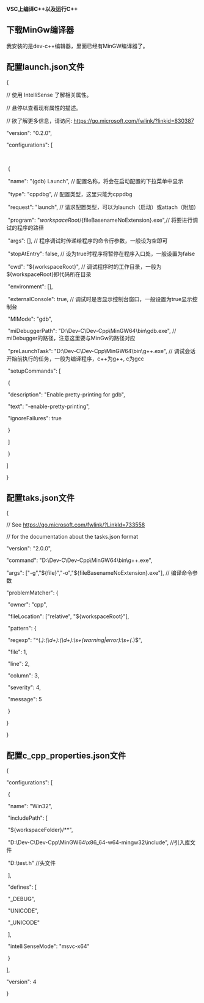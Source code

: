 **VSC上编译C++以及运行C++**

## 下载MinGw编译器

我安装的是dev-c++编辑器，里面已经有MinGW编译器了。

## 配置launch.json文件

{

  // 使用 IntelliSense 了解相关属性。 

  // 悬停以查看现有属性的描述。

  // 欲了解更多信息，请访问: https://go.microsoft.com/fwlink/?linkid=830387

  "version": "0.2.0", 

  "configurations": [ 

​    

​    { 

​      "name": "(gdb) Launch", // 配置名称，将会在启动配置的下拉菜单中显示 

​      "type": "cppdbg",    // 配置类型，这里只能为cppdbg 

​      "request": "launch",  // 请求配置类型，可以为launch（启动）或attach（附加） 

​      "program": "${workspaceRoot}/${fileBasenameNoExtension}.exe",// 将要进行调试的程序的路径 

​      "args": [],       // 程序调试时传递给程序的命令行参数，一般设为空即可 

​      "stopAtEntry": false,  // 设为true时程序将暂停在程序入口处，一般设置为false 

​      "cwd": "${workspaceRoot}", // 调试程序时的工作目录，一般为${workspaceRoot}即代码所在目录 

​      "environment": [], 

​      "externalConsole": true, // 调试时是否显示控制台窗口，一般设置为true显示控制台 

​      "MIMode": "gdb", 

​      "miDebuggerPath": "D:\\Dev-C\\Dev-Cpp\\MinGW64\\bin\\gdb.exe", // miDebugger的路径，注意这里要与MinGw的路径对应 

​      "preLaunchTask": "D:\\Dev-C\\Dev-Cpp\\MinGW64\\bin\\g++.exe", // 调试会话开始前执行的任务，一般为编译程序，c++为g++, c为gcc 

​      "setupCommands": [ 

​        {  

​      "description": "Enable pretty-printing for gdb", 

​          "text": "-enable-pretty-printing", 

​          "ignoreFailures": true 

​        } 

​      ] 

​    } 

  ] 

}

 

## 配置taks.json文件

{

  // See https://go.microsoft.com/fwlink/?LinkId=733558

  // for the documentation about the tasks.json format

  "version": "2.0.0",

  "command": "D:\\Dev-C\\Dev-Cpp\\MinGW64\\bin\\g++.exe",

  "args": ["-g","${file}","-o","${fileBasenameNoExtension}.exe"],  // 编译命令参数

  "problemMatcher": {

​    "owner": "cpp",

​    "fileLocation": ["relative", "${workspaceRoot}"],

​    "pattern": {

​      "regexp": "^(.*):(\\d+):(\\d+):\\s+(warning|error):\\s+(.*)$",

​      "file": 1,

​      "line": 2,

​      "column": 3,

​      "severity": 4,

​      "message": 5

​    }

  }

}

## 配置c_cpp_properties.json文件

{

  "configurations": [

​    {

​      "name": "Win32",

​      "includePath": [

​        "${workspaceFolder}/**",

​        "D:\\Dev-C\\Dev-Cpp\\MinGW64\\x86_64-w64-mingw32\\include",   //引入库文件

​        "D:\\test.h"                           //头文件

​      ],

​      "defines": [

​        "_DEBUG",

​        "UNICODE",

​        "_UNICODE"

​      ],

​      "intelliSenseMode": "msvc-x64"

​    }

  ],

  "version": 4

}

 